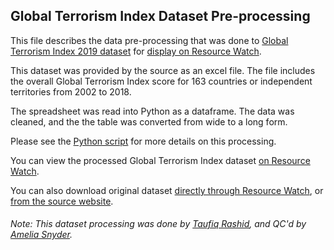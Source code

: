 ## Global Terrorism Index Dataset Pre-processing
This file describes the data pre-processing that was done to [Global Terrorism Index 2019 dataset](http://visionofhumanity.org/app/uploads/2020/02/GTI-2019-overall-scores-2002-2018.xlsx) for [display on Resource Watch](https://resourcewatch.org/data/explore/soc093-Global-Terrorism-Index).

This dataset was provided by the source as an excel file. The file includes the overall Global Terrorism Index score for 163 countries or independent territories from 2002 to 2018.

The spreadsheet was read into Python as a dataframe. The data was cleaned, and the the table was converted from wide to a long form.

Please see the [Python script](https://github.com/resource-watch/data-pre-processing/blob/master/soc_093_global_terrorism_index/soc_093_global_terrorism_index_processing.py) for more details on this processing.

You can view the processed Global Terrorism Index dataset [on Resource Watch](https://resourcewatch.org/data/explore/soc093-Global-Terrorism-Index).

You can also download original dataset [directly through Resource Watch](https://wri-public-data.s3.amazonaws.com/resourcewatch/soc_093_global_terrorism_index.zip), or [from the source website](http://visionofhumanity.org/app/uploads/2020/02/GTI-2019-overall-scores-2002-2018.xlsx).

###### Note: This dataset processing was done by [Taufiq Rashid](https://www.wri.org/profile/taufiq-rashid), and QC'd by [Amelia Snyder](https://www.wri.org/profile/amelia-snyder).
